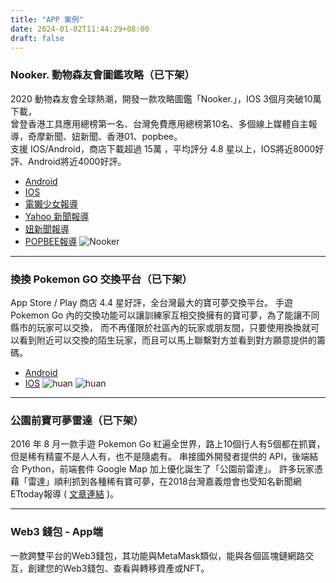 ```yaml
---
title: "APP 案例"
date: 2024-01-02T11:44:29+08:00
draft: false
---
```


 ### Nooker. 動物森友會圖鑑攻略（已下架）

  2020 動物森友會全球熱潮，開發一款攻略圖鑑「Nooker.」，IOS 3個月突破10萬下載，  
  曾登香港工具應用總榜第一名、台灣免費應用總榜第10名、多個線上媒體自主報導，奇摩新聞、妞新聞、香港01、popbee。  
  支援 IOS/Android，商店下載超過 15萬 ，平均評分 4.8 星以上，IOS將近8000好評、Android將近4000好評。
  
  - [Android](https://play.google.com/store/apps/details?id=com.nooker2.ac)
  - [IOS](https://apps.apple.com/tw/app/nooker/id1510011675)
  - [電獺少女報導](https://agirls.aotter.net/post/57293)
  - [Yahoo 新聞報導](https://tw.news.yahoo.com/%E5%8B%95%E7%89%A9%E6%A3%AE%E5%8F%8B%E6%9C%83-%E5%8B%95%E6%A3%AE%E5%B0%8F%E5%8A%A9%E6%89%8Bapp-nooker%E6%9C%80%E6%96%B9%E4%BE%BF%E7%9A%84%E6%89%8B%E6%A9%9F%E8%BC%94%E5%8A%A9%E7%A8%8B%E5%BC%8F-%E6%9D%91%E6%B0%91-%E5%AE%B6%E5%85%B7-073118577.html)
  - [妞新聞報導](https://popbee.com/lifestyle/animal-crossing-app-nooker)
  - [POPBEE報導](https://www.niusnews.com/=P17b9yx7)
   ![Nooker](https://truth.bahamut.com.tw/s01/202010/546382c3af890efb97b0a9e8c6c39ea6.JPG)


  ___

  ### 換換 Pokemon GO 交換平台（已下架）
  App Store / Play 商店 4.4 星好評，全台灣最大的寶可夢交換平台。 手遊 Pokemon Go 內的交換功能可以讓訓練家互相交換擁有的寶可夢，為了能讓不同縣市的玩家可以交換， 而不再僅限於社區內的玩家或朋友間，只要使用換換就可以看到附近可以交換的陌生玩家，而且可以馬上聯繫對方並看到對方願意提供的籌碼。
         
  - [Android](https://play.google.com/store/apps/details?id=com.tradepm.prototypes.app) 
  - [IOS](https://apps.apple.com/us/app/%E6%8F%9B-h-uan/id1478254005?app=itunes&ign-mpt=uo%3D4)
   ![huan](https://i.imgur.com/itPqDjL.jpeg)
  ![huan](https://tomchun.tw/tomchun/wp-content/uploads/2019/09/7878678.jpg)
  ___

  ### 公園前寶可夢雷達（已下架）
  2016 年 8 月一款手遊 Pokemon Go 紅遍全世界，路上10個行人有5個都在抓寶，但是稀有精靈不是人人有，也不是隨處有。 串接國外開發者提供的 API，後端結合 Python，前端套件 Google Map 加上優化誕生了「公園前雷達」。 許多玩家憑藉「雷達」順利抓到各種稀有寶可夢，在2018台灣嘉義燈會也受知名新聞網ETtoday報導 ( [文章連結](https://game.ettoday.net/article/1295449.htm) )。  
  ___

  ### Web3 錢包 - App端
  一款跨雙平台的Web3錢包，其功能與MetaMask類似，能與各個區塊鏈網路交互，創建您的Web3錢包、查看與轉移資產或NFT。
